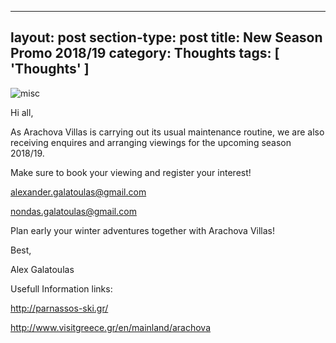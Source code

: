 
---
layout: post
section-type: post
title: New Season Promo 2018/19
category: Thoughts
tags: [ 'Thoughts' ]
---

![misc](/img/timeline/newseason18.JPG)

Hi all,

As Arachova Villas is carrying out its usual maintenance routine, we are also receiving enquires and arranging viewings for the upcoming season 2018/19.

Make sure to book your viewing and register your interest!

alexander.galatoulas@gmail.com

nondas.galatoulas@gmail.com

Plan early your winter adventures together with Arachova Villas!


Best,

Alex Galatoulas



Usefull Information links:

http://parnassos-ski.gr/

http://www.visitgreece.gr/en/mainland/arachova
